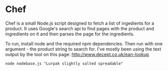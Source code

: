 # Chef

Chef is a small Node.js script designed to fetch a list of ingedients for a product. It uses Google's search api to find pages with the product and ingredients on it and then parses the page for the ingredients.

To run, install node and the required npm dependencies. Then run with one argument - the product string to search for. I've mostly been using the text output by the tool on this page: http://www.decept.co.uk/ean-lookup

    node nodebase.js "Lurpak slightly salted spreadable"
